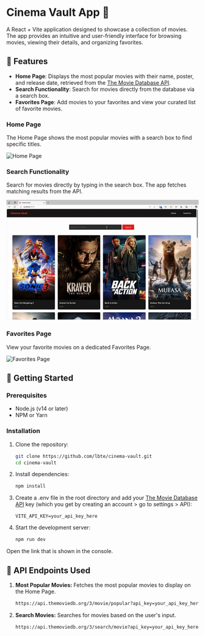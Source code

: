 # Cinema Vault App 🎥

A React + Vite application designed to showcase a collection of movies. The app provides an intuitive and user-friendly interface for browsing movies, viewing their details, and organizing favorites.

## 🌟 Features

- **Home Page**: Displays the most popular movies with their name, poster, and release date, retrieved from the [The Movie Database API](https://www.themoviedb.org/).
- **Search Functionality**: Search for movies directly from the database via a search box.
- **Favorites Page**: Add movies to your favorites and view your curated list of favorite movies.

### Home Page
The Home Page shows the most popular movies with a search box to find specific titles.

![Home Page](src/assets/Home.png)

### Search Functionality
Search for movies directly by typing in the search box. The app fetches matching results from the API.

![Search Functionality](src/assets/search.gif)

### Favorites Page
View your favorite movies on a dedicated Favorites Page.

![Favorites Page](src/assets/Favorites.png)

## 🚀 Getting Started

### Prerequisites
- Node.js (v14 or later)
- NPM or Yarn

### Installation

1. Clone the repository:
   ```bash
   git clone https://github.com/lbte/cinema-vault.git
   cd cinema-vault
   ```

2. Install dependencies:
    ```bash
    npm install
    ```
3. Create a .env file in the root directory and add your [The Movie Database API](https://www.themoviedb.org/) key (which you get by creating an account > go to settings > API):
    ```env
    VITE_API_KEY=your_api_key_here
    ```
4. Start the development server:
    ```bash
    npm run dev
    ```
Open the link that is shown in the console.

## 🔧 API Endpoints Used
1. **Most Popular Movies:** Fetches the most popular movies to display on the Home Page.
    ```bash
    https://api.themoviedb.org/3/movie/popular?api_key=your_api_key_here
    ```
2. **Search Movies:** Searches for movies based on the user's input.
    ```bash
    https://api.themoviedb.org/3/search/movie?api_key=your_api_key_here&query=<movie_name>
    ```

